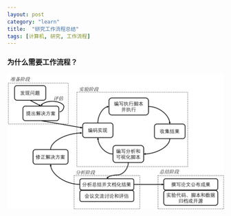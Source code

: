 ```yaml
---
layout: post
category: "learn"
title:  "研究工作流程总结"
tags: [计算机, 研究, 工作流程]
---
```

### 为什么需要工作流程？
![Workflow](./figures/workflow.png)
